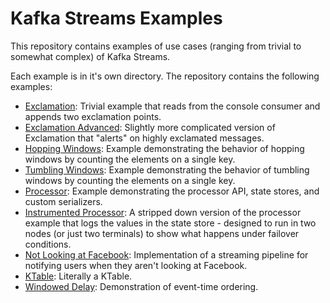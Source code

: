 # Kafka Streams Examples

This repository contains examples of use cases (ranging from trivial to somewhat complex) of Kafka Streams.

Each example is in it's own directory.
The repository contains the following examples:

* [Exclamation](https://github.com/timothyrenner/kafka-streams-ex/tree/master/exclamation): Trivial example that reads from the console consumer and appends two exclamation points.
* [Exclamation Advanced](https://github.com/timothyrenner/kafka-streams-ex/tree/master/exclamation-advanced): Slightly more complicated version of Exclamation that "alerts" on highly exclamated messages.
* [Hopping Windows](https://github.com/timothyrenner/kafka-streams-ex/tree/master/hopping-window): Example demonstrating the behavior of hopping windows by counting the elements on a single key.
* [Tumbling Windows](https://github.com/timothyrenner/kafka-streams-ex/tree/master/tumbling-window): Example demonstrating the behavior of tumbling windows by counting the elements on a single key.
* [Processor](https://github.com/timothyrenner/kafka-streams-ex/tree/master/processor): Example demonstrating the processor API, state stores, and custom serializers.
* [Instrumented Processor](https://github.com/timothyrenner/kafka-streams-ex/tree/master/processor-instrumented): A stripped down version of the processor example that logs the values in the state store - designed to run in two nodes (or just two terminals) to show what happens under failover conditions.
* [Not Looking at Facebook](https://github.com/timothyrenner/kafka-streams-ex/tree/master/not-looking-at-facebook): Implementation of a streaming pipeline for notifying users when they aren't looking at Facebook.
* [KTable](https://github.com/timothyrenner/kafka-streams-ex/tree/master/ktable): Literally a KTable.
* [Windowed Delay](https://github.com/timothyrenner/kafka-streams-ex/tree/master/windowed-delay): Demonstration of event-time ordering.